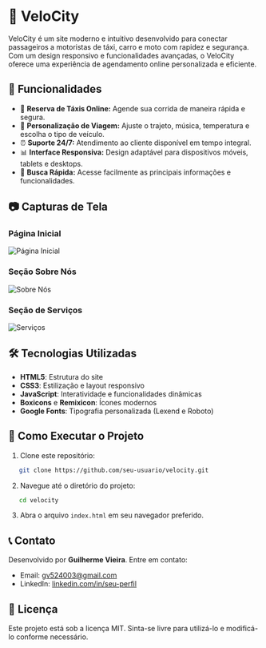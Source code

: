 # 🚖 VeloCity

VeloCity é um site moderno e intuitivo desenvolvido para conectar passageiros a motoristas de táxi, carro e moto com rapidez e segurança. Com um design responsivo e funcionalidades avançadas, o VeloCity oferece uma experiência de agendamento online personalizada e eficiente.

## 📌 Funcionalidades

- 🚕 **Reserva de Táxis Online:** Agende sua corrida de maneira rápida e segura.
- 🎯 **Personalização de Viagem:** Ajuste o trajeto, música, temperatura e escolha o tipo de veículo.
- ⏰ **Suporte 24/7:** Atendimento ao cliente disponível em tempo integral.
- 📊 **Interface Responsiva:** Design adaptável para dispositivos móveis, tablets e desktops.
- 🔎 **Busca Rápida:** Acesse facilmente as principais informações e funcionalidades.

## 📷 Capturas de Tela

### Página Inicial
![Página Inicial](img/home.png)

### Seção Sobre Nós
![Sobre Nós](img/about1.jpg)

### Seção de Serviços
![Serviços](img/s1.jpg)

## 🛠️ Tecnologias Utilizadas

- **HTML5**: Estrutura do site
- **CSS3**: Estilização e layout responsivo
- **JavaScript**: Interatividade e funcionalidades dinâmicas
- **Boxicons** e **Remixicon**: Ícones modernos
- **Google Fonts**: Tipografia personalizada (Lexend e Roboto)

## 🚀 Como Executar o Projeto

1. Clone este repositório:

```bash
   git clone https://github.com/seu-usuario/velocity.git
```

2. Navegue até o diretório do projeto:

```bash
   cd velocity
```

3. Abra o arquivo `index.html` em seu navegador preferido.

## 📞 Contato

Desenvolvido por **Guilherme Vieira**. Entre em contato:

- Email: [gv524003@gmail.com](mailto:gv524003@gmail.com)
- LinkedIn: [linkedin.com/in/seu-perfil](https://linkedin.com/in/seu-perfil)

## 📄 Licença

Este projeto está sob a licença MIT. Sinta-se livre para utilizá-lo e modificá-lo conforme necessário.

